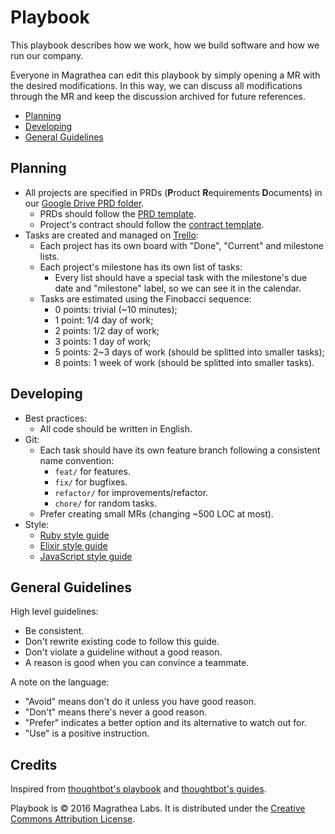 Playbook
========

This playbook describes how we work, how we build software and how we run our company.

Everyone in Magrathea can edit this playbook by simply opening a MR with the desired modifications. In this way, we can discuss all modifications through the MR and keep the discussion archived for future references.

* [Planning](#planning)
* [Developing](#developing)
* [General Guidelines](#general-guidelines)

Planning
--------

* All projects are specified in PRDs (**P**roduct **R**equirements **D**ocuments) in our [Google Drive PRD folder](https://drive.google.com/drive/folders/0B6m7dowklNjvUTVIcURiazBoM2s).
  * PRDs should follow the [PRD template](https://docs.google.com/document/d/1IU_-NaHIaXniNpa-qpl_55tIdeLmi5TYVDpbrSTc-jk/edit).
  * Project's contract should follow the [contract template](https://docs.google.com/document/d/1Xhk0-s2k5ONhC2Z8gpXpPzlFagnDH7Y7D208jq-D69U/edit).
* Tasks are created and managed on [Trello](https://trello.com/):
  * Each project has its own board with "Done", "Current" and milestone lists.
  * Each project's milestone has its own list of tasks:
     * Every list should have a special task with the milestone's due date and "milestone" label, so we can see it in the calendar.
  * Tasks are estimated using the Finobacci sequence:
     * 0 points: trivial (~10 minutes);     
     * 1 point: 1/4 day of work;
     * 2 points: 1/2 day of work;
     * 3 points: 1 day of work;
     * 5 points: 2~3 days of work (should be splitted into smaller tasks);
     * 8 points: 1 week of work (should be splitted into smaller tasks).

Developing
----------

* Best practices:
  * All code should be written in English.
* Git:
  * Each task should have its own feature branch following a consistent name convention:
     * `feat/` for features.
     * `fix/` for bugfixes.
     * `refactor/` for improvements/refactor.
     * `chore/` for random tasks.
  * Prefer creating small MRs (changing ~500 LOC at most).
* Style:
  * [Ruby style guide](https://github.com/bbatsov/ruby-style-guide)
  * [Elixir style guide](https://github.com/christopheradams/elixir_style_guide)
  * [JavaScript style guide](https://github.com/airbnb/javascript)

General Guidelines
------------------

High level guidelines:

* Be consistent.
* Don't rewrite existing code to follow this guide.
* Don't violate a guideline without a good reason.
* A reason is good when you can convince a teammate.

A note on the language:

* "Avoid" means don't do it unless you have good reason.
* "Don't" means there's never a good reason.
* "Prefer" indicates a better option and its alternative to watch out for.
* "Use" is a positive instruction.

Credits
-------

Inspired from [thoughtbot's playbook](https://thoughtbot.com/playbook) and [thoughtbot's guides](https://github.com/thoughtbot/guides).

Playbook is © 2016 Magrathea Labs. It is distributed under the [Creative Commons Attribution License](https://creativecommons.org/licenses/by/3.0/).
